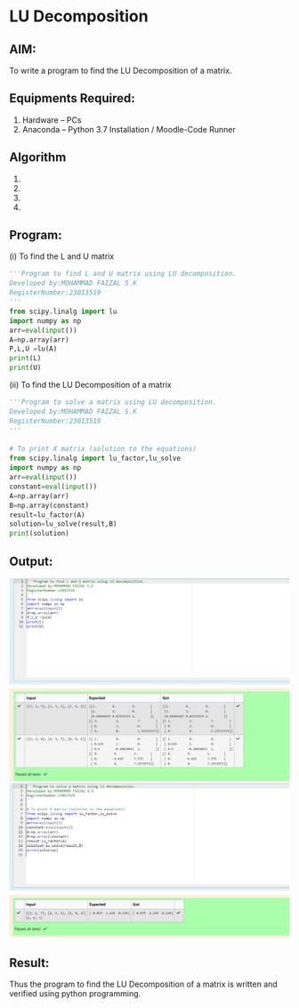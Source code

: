 # LU Decomposition 

## AIM:
To write a program to find the LU Decomposition of a matrix.

## Equipments Required:
1. Hardware – PCs
2. Anaconda – Python 3.7 Installation / Moodle-Code Runner

## Algorithm
1. 
2. 
3. 
4. 

## Program:
(i) To find the L and U matrix
```py
'''Program to find L and U matrix using LU decomposition.
Developed by:MOHAMMAD FAIZAL S.K 
RegisterNumber:23013519 
'''
from scipy.linalg import lu
import numpy as np
arr=eval(input())
A=np.array(arr)
P,L,U =lu(A)
print(L)
print(U)
```
(ii) To find the LU Decomposition of a matrix
```py
'''Program to solve a matrix using LU decomposition.
Developed by:MOHAMMAD FAIZAL S.K
RegisterNumber:23013519
'''

# To print X matrix (solution to the equations)
from scipy.linalg import lu_factor,lu_solve
import numpy as np
arr=eval(input())
constant=eval(input())
A=np.array(arr)
B=np.array(constant)
result=lu_factor(A)
solution=lu_solve(result,B)
print(solution)

```

## Output:
![](output1.png)
![](output2.png)


## Result:
Thus the program to find the LU Decomposition of a matrix is written and verified using python programming.

